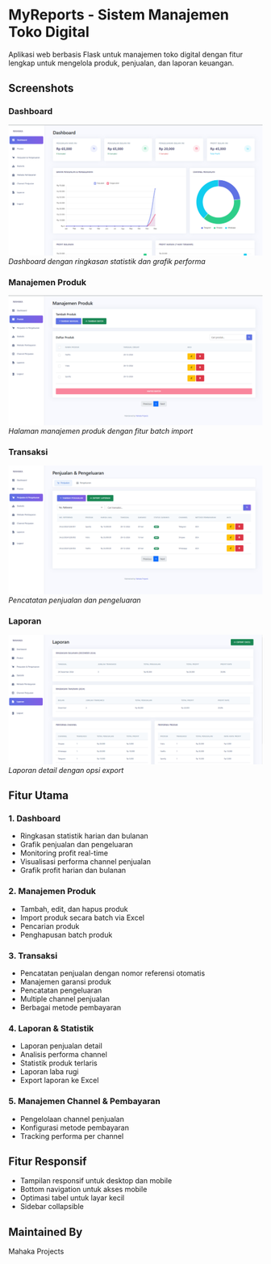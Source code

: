 # MyReports - Sistem Manajemen Toko Digital

Aplikasi web berbasis Flask untuk manajemen toko digital dengan fitur lengkap untuk mengelola produk, penjualan, dan laporan keuangan.

## Screenshots

### Dashboard
![Dashboard](/screenshots/dashboard.png)
*Dashboard dengan ringkasan statistik dan grafik performa*

### Manajemen Produk
![Produk](/screenshots/products.png)
*Halaman manajemen produk dengan fitur batch import*

### Transaksi
![Transaksi](/screenshots/transactions.png)
*Pencatatan penjualan dan pengeluaran*

### Laporan
![Laporan](/screenshots/reports.png)
*Laporan detail dengan opsi export*


## Fitur Utama

### 1. Dashboard
- Ringkasan statistik harian dan bulanan
- Grafik penjualan dan pengeluaran
- Monitoring profit real-time
- Visualisasi performa channel penjualan
- Grafik profit harian dan bulanan

### 2. Manajemen Produk
- Tambah, edit, dan hapus produk
- Import produk secara batch via Excel
- Pencarian produk
- Penghapusan batch produk

### 3. Transaksi
- Pencatatan penjualan dengan nomor referensi otomatis
- Manajemen garansi produk
- Pencatatan pengeluaran
- Multiple channel penjualan
- Berbagai metode pembayaran

### 4. Laporan & Statistik
- Laporan penjualan detail
- Analisis performa channel
- Statistik produk terlaris
- Laporan laba rugi
- Export laporan ke Excel

### 5. Manajemen Channel & Pembayaran
- Pengelolaan channel penjualan
- Konfigurasi metode pembayaran
- Tracking performa per channel


## Fitur Responsif

- Tampilan responsif untuk desktop dan mobile
- Bottom navigation untuk akses mobile
- Optimasi tabel untuk layar kecil
- Sidebar collapsible

## Maintained By
Mahaka Projects
